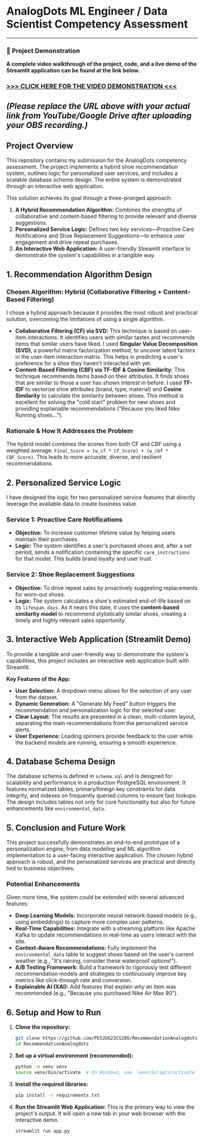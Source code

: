 # AnalogDots ML Engineer / Data Scientist Competency Assessment

---
### 🎥 Project Demonstration
**A complete video walkthrough of the project, code, and a live demo of the Streamlit application can be found at the link below.**

### **[>>> CLICK HERE FOR THE VIDEO DEMONSTRATION <<<](https://your-video-link-from-youtube-or-google-drive.com)**
*(Please replace the URL above with your actual link from YouTube/Google Drive after uploading your OBS recording.)*
---

## Project Overview

This repository contains my submission for the AnalogDots competency assessment. The project implements a hybrid shoe recommendation system, outlines logic for personalized user services, and includes a scalable database schema design. The entire system is demonstrated through an interactive web application.

This solution achieves its goal through a three-pronged approach:

1.  **A Hybrid Recommendation Algorithm:** Combines the strengths of collaborative and content-based filtering to provide relevant and diverse suggestions.
2.  **Personalized Service Logic:** Defines two key services—Proactive Care Notifications and Shoe Replacement Suggestions—to enhance user engagement and drive repeat purchases.
3.  **An Interactive Web Application:** A user-friendly Streamlit interface to demonstrate the system's capabilities in a tangible way.

## 1. Recommendation Algorithm Design

### Chosen Algorithm: Hybrid (Collaborative Filtering + Content-Based Filtering)

I chose a hybrid approach because it provides the most robust and practical solution, overcoming the limitations of using a single algorithm.

*   **Collaborative Filtering (CF) via SVD:** This technique is based on user-item interactions. It identifies users with similar tastes and recommends items that similar users have liked. I used **Singular Value Decomposition (SVD)**, a powerful matrix factorization method, to uncover latent factors in the user-item interaction matrix. This helps in predicting a user's preference for a shoe they haven't interacted with yet.
*   **Content-Based Filtering (CBF) via TF-IDF & Cosine Similarity:** This technique recommends items based on their attributes. It finds shoes that are similar to those a user has shown interest in before. I used **TF-IDF** to vectorize shoe attributes (brand, type, material) and **Cosine Similarity** to calculate the similarity between shoes. This method is excellent for solving the "cold start" problem for new shoes and providing explainable recommendations ("Because you liked Nike Running shoes...").

### Rationale & How It Addresses the Problem

The hybrid model combines the scores from both CF and CBF using a weighted average: `Final_Score = (w_cf * CF_Score) + (w_cbf * CBF_Score)`. This leads to more accurate, diverse, and resilient recommendations.

## 2. Personalized Service Logic

I have designed the logic for two personalized service features that directly leverage the available data to create business value.

### Service 1: Proactive Care Notifications

*   **Objective:** To increase customer lifetime value by helping users maintain their purchases.
*   **Logic:** The system identifies a user's purchased shoes and, after a set period, sends a notification containing the specific `care_instructions` for that model. This builds brand loyalty and user trust.

### Service 2: Shoe Replacement Suggestions

*   **Objective:** To drive repeat sales by proactively suggesting replacements for worn-out shoes.
*   **Logic:** The system calculates a shoe's estimated end-of-life based on its `lifespan_days`. As it nears this date, it uses the **content-based similarity model** to recommend stylistically similar shoes, creating a timely and highly relevant sales opportunity.

## 3. Interactive Web Application (Streamlit Demo)

To provide a tangible and user-friendly way to demonstrate the system's capabilities, this project includes an interactive web application built with Streamlit.

**Key Features of the App:**
*   **User Selection:** A dropdown menu allows for the selection of any user from the dataset.
*   **Dynamic Generation:** A "Generate My Feed" button triggers the recommendation and personalization logic for the selected user.
*   **Clear Layout:** The results are presented in a clean, multi-column layout, separating the main recommendations from the personalized service alerts.
*   **User Experience:** Loading spinners provide feedback to the user while the backend models are running, ensuring a smooth experience.

## 4. Database Schema Design

The database schema is defined in `schema.sql` and is designed for scalability and performance in a production PostgreSQL environment. It features normalized tables, primary/foreign key constraints for data integrity, and indexes on frequently queried columns to ensure fast lookups. The design includes tables not only for core functionality but also for future enhancements like `environmental_data`.

## 5. Conclusion and Future Work

This project successfully demonstrates an end-to-end prototype of a personalization engine, from data modeling and ML algorithm implementation to a user-facing interactive application. The chosen hybrid approach is robust, and the personalized services are practical and directly tied to business objectives.

### Potential Enhancements
Given more time, the system could be extended with several advanced features:
*   **Deep Learning Models:** Incorporate neural network-based models (e.g., using embeddings) to capture more complex user patterns.
*   **Real-Time Capabilities:** Integrate with a streaming platform like Apache Kafka to update recommendations in real-time as users interact with the site.
*   **Context-Aware Recommendations:** Fully implement the `environmental_data` table to suggest shoes based on the user's current weather (e.g., "It's raining, consider these waterproof options!").
*   **A/B Testing Framework:** Build a framework to rigorously test different recommendation models and strategies to continuously improve key metrics like click-through rate and conversion.
*   **Explainable AI (XAI):** Add features that explain *why* an item was recommended (e.g., "Because you purchased Nike Air Max 90").

## 6. Setup and How to Run

1.  **Clone the repository:**
    ```bash
    git clone https://github.com/PES2UG23CS205/RecommendationAnalogdots.git
    cd RecommendationAnalogdots
    ```

2.  **Set up a virtual environment (recommended):**
    ```bash
    python -m venv venv
    source venv/bin/activate  # On Windows, use `venv\Scripts\activate`
    ```

3.  **Install the required libraries:**
    ```bash
    pip install -r requirements.txt
    ```

4.  **Run the Streamlit Web Application:**
    This is the primary way to view the project's output. It will open a new tab in your web browser with the interactive demo.
    ```bash
    streamlit run app.py
    ```
